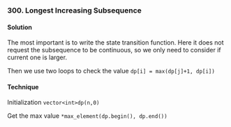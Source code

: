 ### 300. Longest Increasing Subsequence
#### Solution
The most important is to write the state transition function.
Here it does not request the subsequence to be continuous, 
so we only need to consider if current one is larger.

Then we use two loops to check the value
`dp[i] = max(dp[j]+1, dp[i])`

#### Technique

Initialization
`vector<int>dp(n,0)`

Get the max value
`*max_element(dp.begin(), dp.end())`